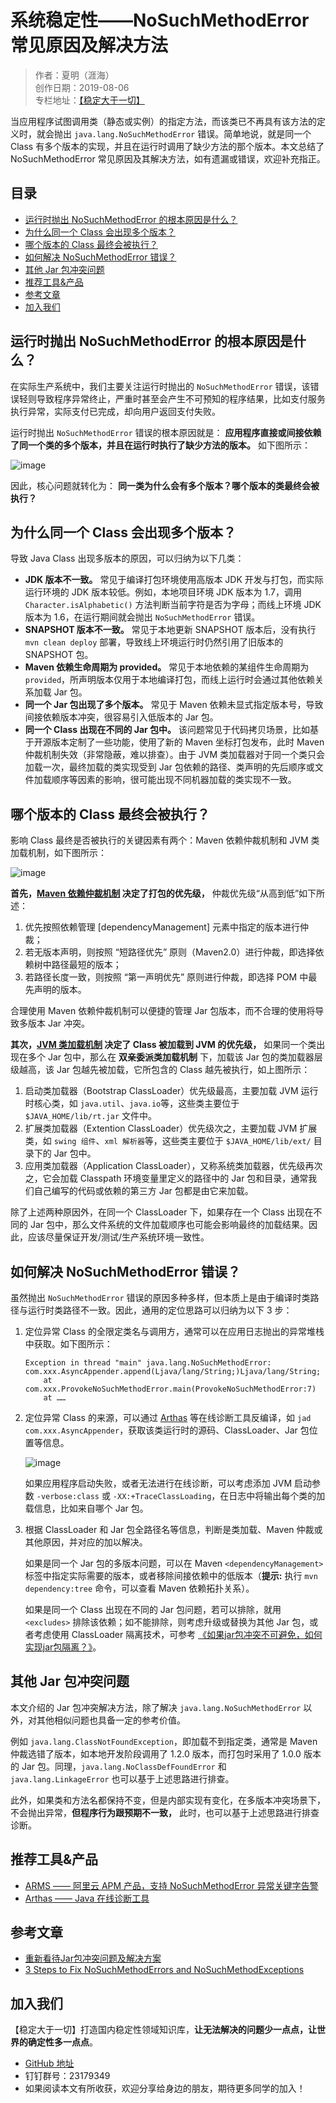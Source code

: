 # 系统稳定性——NoSuchMethodError 常见原因及解决方法

> 作者：夏明（涯海）  
> 创作日期：2019-08-06  
> 专栏地址：[【稳定大于一切】](https://github.com/StabilityMan/StabilityGuide)

当应用程序试图调用类（静态或实例）的指定方法，而该类已不再具有该方法的定义时，就会抛出 `java.lang.NoSuchMethodError` 错误。简单地说，就是同一个 Class 有多个版本的实现，并且在运行时调用了缺少方法的那个版本。本文总结了 NoSuchMethodError 常见原因及其解决方法，如有遗漏或错误，欢迎补充指正。


## 目录
- [运行时抛出 NoSuchMethodError 的根本原因是什么？](#运行时抛出-nosuchmethoderror-的根本原因是什么)
- [为什么同一个 Class 会出现多个版本？](#为什么同一个-class-会出现多个版本)
- [哪个版本的 Class 最终会被执行？](#哪个版本的-class-最终会被执行)
- [如何解决 NoSuchMethodError 错误？](#如何解决-nosuchmethoderror-错误)
- [其他 Jar 包冲突问题](#其他-jar-包冲突问题)
- [推荐工具&产品](#推荐工具产品)
- [参考文章](#参考文章)
- [加入我们](#加入我们)



## 运行时抛出 NoSuchMethodError 的根本原因是什么？
在实际生产系统中，我们主要关注运行时抛出的 `NoSuchMethodError` 错误，该错误轻则导致程序异常终止，严重时甚至会产生不可预知的程序结果，比如支付服务执行异常，实际支付已完成，却向用户返回支付失败。

运行时抛出 `NoSuchMethodError` 错误的根本原因就是： **应用程序直接或间接依赖了同一个类的多个版本，并且在运行时执行了缺少方法的版本。** 如下图所示：

![image](image/NoSuchMethodError生成示意图.png)

因此，核心问题就转化为： **同一类为什么会有多个版本？哪个版本的类最终会被执行？**

## 为什么同一个 Class 会出现多个版本？
导致 Java Class 出现多版本的原因，可以归纳为以下几类：

* **JDK 版本不一致。** 常见于编译打包环境使用高版本 JDK 开发与打包，而实际运行环境的 JDK 版本较低。例如，本地项目环境 JDK 版本为 1.7，调用 `Character.isAlphabetic()` 方法判断当前字符是否为字母；而线上环境 JDK 版本为 1.6，在运行期间就会抛出 `NoSuchMethodError` 错误。
* **SNAPSHOT 版本不一致。** 常见于本地更新 SNAPSHOT 版本后，没有执行 `mvn clean deploy` 部署，导致线上环境运行时仍然引用了旧版本的 SNAPSHOT 包。
* **Maven 依赖生命周期为 provided。** 常见于本地依赖的某组件生命周期为 `provided`，所声明版本仅用于本地编译打包，而线上运行时会通过其他依赖关系加载 Jar 包。
* **同一个 Jar 包出现了多个版本。** 常见于 Maven 依赖未显式指定版本号，导致间接依赖版本冲突，很容易引入低版本的 Jar 包。
* **同一个 Class 出现在不同的 Jar 包中。** 该问题常见于代码拷贝场景，比如基于开源版本定制了一些功能，使用了新的 Maven 坐标打包发布，此时 Maven 仲裁机制失效（非常隐蔽，难以排查）。由于 JVM 类加载器对于同一个类只会加载一次，最终加载的类实现受到 Jar 包依赖的路径、类声明的先后顺序或文件加载顺序等因素的影响，很可能出现不同机器加载的类实现不一致。


## 哪个版本的 Class 最终会被执行？
影响 Class 最终是否被执行的关键因素有两个：Maven 依赖仲裁机制和 JVM 类加载机制，如下图所示：

![image](image/NoSuchMethodError影响Class执行的两个因素.png)


**首先，[Maven 依赖仲裁机制](https://maven.apache.org/guides/introduction/introduction-to-dependency-mechanism.html) 决定了打包的优先级，** 仲裁优先级“从高到低”如下所述：

1. 优先按照依赖管理 [dependencyManagement] 元素中指定的版本进行仲裁；
2. 若无版本声明，则按照 “短路径优先” 原则（Maven2.0）进行仲裁，即选择依赖树中路径最短的版本；
3. 若路径长度一致，则按照 “第一声明优先” 原则进行仲裁，即选择 POM 中最先声明的版本。

合理使用 Maven 依赖仲裁机制可以便捷的管理 Jar 包版本，而不合理的使用将导致多版本 Jar 冲突。

**其次，[JVM 类加载机制](https://www.baeldung.com/java-classloaders) 决定了 Class 被加载到 JVM 的优先级，** 如果同一个类出现在多个 Jar 包中，那么在 **双亲委派类加载机制** 下，加载该 Jar 包的类加载器层级越高，该 Jar 包越先被加载，它所包含的 Class 越先被执行，如上图所示：

1. 启动类加载器（Bootstrap ClassLoader）优先级最高，主要加载 JVM 运行时核心类，如 `java.util`、`java.io`等，这些类主要位于 `$JAVA_HOME/lib/rt.jar` 文件中。
2. 扩展类加载器（Extention ClassLoader）优先级次之，主要加载 JVM 扩展类，如 `swing 组件`、`xml 解析器`等，这些类主要位于 `$JAVA_HOME/lib/ext/` 目录下的 Jar 包中。
3. 应用类加载器（Application ClassLoader），又称系统类加载器，优先级再次之，它会加载 Classpath 环境变量里定义的路径中的 Jar 包和目录，通常我们自己编写的代码或依赖的第三方 Jar 包都是由它来加载。


除了上述两种原因外，在同一个 ClassLoader 下，如果存在一个 Class 出现在不同的 Jar 包中，那么文件系统的文件加载顺序也可能会影响最终的加载结果。因此，应该尽量保证开发/测试/生产系统环境一致性。



## 如何解决 NoSuchMethodError 错误？
虽然抛出 `NoSuchMethodError` 错误的原因多种多样，但本质上是由于编译时类路径与运行时类路径不一致。因此，通用的定位思路可以归纳为以下 3 步：

1. 定位异常 Class 的全限定类名与调用方，通常可以在应用日志抛出的异常堆栈中获取。如下图所示：

	```
	Exception in thread "main" java.lang.NoSuchMethodError: com.xxx.AsyncAppender.append(Ljava/lang/String;)Ljava/lang/String;
		at com.xxx.ProvokeNoSuchMethodError.main(ProvokeNoSuchMethodError:7)
		at ……
	```

2. 定位异常 Class 的来源，可以通过 [Arthas](https://github.com/alibaba/arthas) 等在线诊断工具反编译，如 `jad com.xxx.AsyncAppender`，获取该类运行时的源码、ClassLoader、Jar 包位置等信息。

	![image](image/Arthas反编译类示例.png)

	如果应用程序启动失败，或者无法进行在线诊断，可以考虑添加 JVM 启动参数 `-verbose:class` 或 `-XX:+TraceClassLoading`，在日志中将输出每个类的加载信息，比如来自哪个 Jar 包。

3. 根据 ClassLoader 和 Jar 包全路径名等信息，判断是类加载、Maven 仲裁或其他原因，并对应的加以解决。

	如果是同一个 Jar 包的多版本问题，可以在 Maven `<dependencyManagement>` 标签中指定实际需要的版本，或者移除间接依赖中的低版本（**提示:** 执行 `mvn dependency:tree` 命令，可以查看 Maven 依赖拓扑关系）。
	
	如果是同一个 Class 出现在不同的 Jar 包问题，若可以排除，就用 `<excludes>` 排除该依赖；如不能排除，则考虑升级或替换为其他 Jar 包，或者考虑使用 ClassLoader 隔离技术，可参考 [《如果jar包冲突不可避免，如何实现jar包隔离？》](http://www.shop988.com/blog/%E5%A6%82%E4%BD%95%E5%AE%9E%E7%8E%B0jar%E5%8C%85%E9%9A%94%E7%A6%BB.html)。

## 其他 Jar 包冲突问题
本文介绍的 Jar 包冲突解决方法，除了解决 `java.lang.NoSuchMethodError` 以外，对其他相似问题也具备一定的参考价值。

例如 `java.lang.ClassNotFoundException`，即加载不到指定类，通常是 Maven 仲裁选错了版本，如本地开发阶段调用了 1.2.0 版本，而打包时采用了 1.0.0 版本的 Jar 包。同理，`java.lang.NoClassDefFoundError` 和 `java.lang.LinkageError` 也可以基于上述思路进行排查。

此外，如果类和方法名都保持不变，但是内部实现有变化，在多版本冲突场景下，不会抛出异常，**但程序行为跟预期不一致，** 此时，也可以基于上述思路进行排查诊断。



## 推荐工具&产品
* [ARMS —— 阿里云 APM 产品，支持 NoSuchMethodError 异常关键字告警](https://help.aliyun.com/document_detail/42966.html)
* [Arthas —— Java 在线诊断工具](https://github.com/alibaba/arthas)


## 参考文章
* [重新看待Jar包冲突问题及解决方案](http://www.yangbing.club/2017/07/15/solution-for-jar-conflicts/)
* [3 Steps to Fix NoSuchMethodErrors and NoSuchMethodExceptions](https://reflectoring.io/nosuchmethod/)

## 加入我们
【稳定大于一切】打造国内稳定性领域知识库，**让无法解决的问题少一点点，让世界的确定性多一点点**。

* [GitHub 地址](https://github.com/StabilityMan/StabilityGuide)
* 钉钉群号：23179349
* 如果阅读本文有所收获，欢迎分享给身边的朋友，期待更多同学的加入！